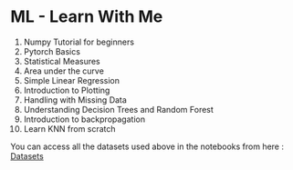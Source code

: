 # **ML - Learn With Me**

1. Numpy Tutorial for beginners
2. Pytorch Basics
3. Statistical Measures
4. Area under the curve
5. Simple Linear Regression
6. Introduction to Plotting
7. Handling with Missing Data
8. Understanding Decision Trees and Random Forest
9. Introduction to backpropagation
10. Learn KNN from scratch

You can access all the datasets used above in the notebooks from here : [Datasets](https://drive.google.com/drive/folders/1sV9kc7KQLcPsUNzOumfZv8njwiSpRWgT?usp=share_link)
